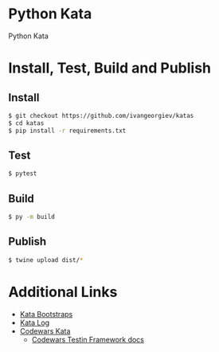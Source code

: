 # Python Kata
Python Kata

# Install, Test, Build and Publish
## Install

```bash
$ git checkout https://github.com/ivangeorgiev/katas
$ cd katas
$ pip install -r requirements.txt
```

## Test
```bash
$ pytest
```

## Build

```bash
$ py -m build
```

## Publish
```bash
$ twine upload dist/*
```

# Additional Links
* [Kata Bootstraps](https://github.com/swkBerlin/kata-bootstraps)
* [Kata Log](https://kata-log.rocks/index.html)
* [Codewars Kata](https://www.codewars.com/kata/)
  - [Codewars Testin Framework docs](https://docs.codewars.com/languages/python/codewars-test/)

